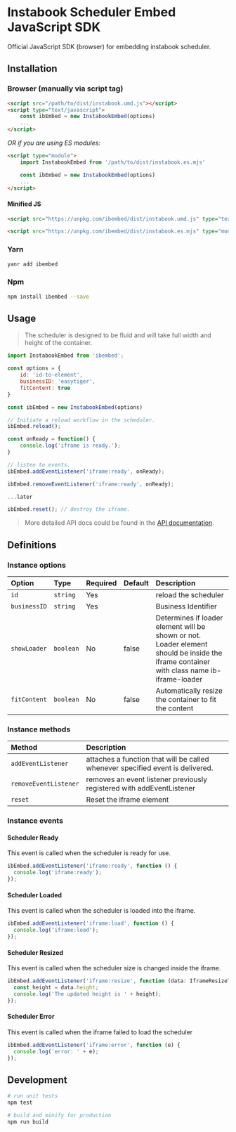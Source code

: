 Instabook Scheduler Embed JavaScript SDK
======================================================================

Official JavaScript SDK (browser) for embedding instabook scheduler.


## Installation

### Browser (manually via script tag)

```html
<script src="/path/to/dist/instabook.umd.js"></script>
<script type="text/javascript">
    const ibEmbed = new InstabookEmbed(options)
    ...
</script>
```

_OR if you are using ES modules:_
```html
<script type="module">
    import InstabookEmbed from '/path/to/dist/instabook.es.mjs'

    const ibEmbed = new InstabookEmbed(options)
    ...
</script>
```

#### Minified JS

```html
<script src="https://unpkg.com/ibembed/dist/instabook.umd.js" type="text/javascript"></script>

<script src="https://unpkg.com/ibembed/dist/instabook.es.mjs" type="module"></script>
```

### Yarn

```sh
yanr add ibembed
```

### Npm

```sh
npm install ibembed --save
```


## Usage

> The scheduler is designed to be fluid and will take full width and height of the container.

```js
import InstabookEmbed from 'ibembed';

const options = {
    id: 'id-to-element',
    businessID: 'easytiger',
    fitContent: true
}

const ibEmbed = new InstabookEmbed(options)

// Initiate a reload workflow in the scheduler.
ibEmbed.reload();

const onReady = function() {
    console.log('iframe is ready.');
}

// listen to events.
ibEmbed.addEventListener('iframe:ready', onReady);

ibEmbed.removeEventListener('iframe:ready', onReady);

...later

ibEmbed.reset(); // destroy the iframe.

```
> More detailed API docs could be found in the [API documentation](https://instabook.io).


## Definitions

### Instance options

| Option       | Type        | Required | Default  | Description                                                                                                                                 |
|:-------------|:------------|----------|----------|:--------------------------------------------------------------------------------------------------------------------------------------------|
| `id`         | `string`    | Yes      |          | reload the scheduler                                                                                                                        |
| `businessID` | `string`    | Yes      |          | Business Identifier                                                                                                                         |
| `showLoader` | `boolean`   | No       | false    | Determines if loader element will be shown or not. Loader element should be inside the iframe container with class name ib-iframe-loader    |
| `fitContent` | `boolean`   | No       | false    | Automatically resize the container to fit the content                                                                                       |

### Instance methods

| Method                | Description                                                                    |
|:----------------------|:-------------------------------------------------------------------------------|
| `addEventListener`    | attaches a function that will be called whenever specified event is delivered. |
| `removeEventListener` | removes an event listener previously registered with addEventListener          |
| `reset`               | Reset the iframe element                                                       |

### Instance events

#### Scheduler Ready
This event is called when the scheduler is ready for use. 
```js
ibEmbed.addEventListener('iframe:ready', function () {
  console.log('iframe:ready');
});
```
#### Scheduler Loaded
This event is called when the scheduler is loaded into the iframe.
```js
ibEmbed.addEventListener('iframe:load', function () {
  console.log('iframe:load');
});
```
#### Scheduler Resized
This event is called when the scheduler size is changed inside the iframe.
```js
ibEmbed.addEventListener('iframe:resize', function (data: IframeResizeType) {
  const height = data.height;
  console.log('The updated height is ' + height);
});
```
#### Scheduler Error
This event is called when the iframe failed to load the scheduler
```js
ibEmbed.addEventListener('iframe:error', function (e) {
  console.log('error: ' + e);
});
```

## Development
```sh
# run unit tests
npm test

# build and minify for production
npm run build
```
